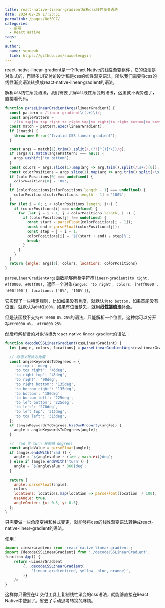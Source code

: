 ```yaml
---
title: react-native-linear-gradient解析css线性渐变语法
date: 2024-02-29 17:23:51
permalink: /pages/8e3017/
categories:
  - 前端
  - React Native
tags:
  - 
author: 
  name: suxuewb
  link: https://github.com/suxuelengyin
---
```

react-native-linear-gradient是一个React Native的线性渐变组件，它的语法是对象式的，而很多UI交付的设计稿是css的线性渐变语法，所以我们需要将css的线性渐变语法转换成react-native-linear-gradient的语法。

解析css线性渐变语法，我们需要了解css线性渐变的语法，这里就不再赘述了，直接看代码。

```javascript
function parseLinearGradientArgs(linearGradient) {
  const pattern = /linear-gradient\((.+)\)/;
  const anglePattern =
    /(to top|to top right|to right top|to right|to right bottom|to bottom right|to bottom|to bottom left|to left bottom|to left|to left top|to top left|\d+deg|\d+rad|\d+turn)/;
  const match = pattern.exec(linearGradient);
  if (!match) {
    throw new Error('Invalid CSS linear gradient');
  }

  const args = match[1].trim().split(/,(?![^()]*\))/g);
  if (args[0].match(anglePattern) === null) {
    args.unshift('to bottom');
  }
  const colors = args.slice(1).map(arg => arg.trim().split(/\s+/)[0]);
  const colorPositions = args.slice(1).map(arg => arg.trim().split(/\s+/)[1]);
  if (colorPositions[0] === undefined) {
    colorPositions[0] = '0%';
  }
  if (colorPositions[colorPositions.length - 1] === undefined) {
    colorPositions[colorPositions.length - 1] = '100%';
  }
  for (let i = 0; i < colorPositions.length; i++) {
    if (colorPositions[i] === undefined) {
      for (let j = i + 1; j < colorPositions.length; j++) {
        if (colorPositions[j] !== undefined) {
          const start = parseFloat(colorPositions[i - 1]);
          const end = parseFloat(colorPositions[j]);
          const step = j - i + 1;
          colorPositions[i] = `${(start + end) / step}%`;
          break;
        }
      }
    }
  }
  return {angle: args[0], colors, locations: colorPositions};
}
```
`parseLinearGradientArgs`函数能够解析字符串`linear-gradient(to right, #ff0000, #00ff00)`，返回一个对象`{angle: 'to right', colors: ['#ff0000', '#00ff00'], locations: ['0%', '100%']}`。

它实现了一些特定规则，比如如果没有角度，就默认为`to bottom`，如果首尾没有位置，就默认为`0%`和`100%`，如果有位置缺失，就用**线性插值法**补全。

但是该函数不支持`#ff0000 0% 25%`的语法，只能解析一个位置。这种你可以分开写`#ff0000 0%， #ff0000 25%`

然后将解析后的对象转换为react-native-linear-gradient的语法：

```javascript
function decodeCSSLinearGradient(cssLinearGradient) {
  let {angle, colors, locations} = parseLinearGradientArgs(cssLinearGradient);

  // 将语义转换为角度
  const angleKeywordsToDegrees = {
    'to top': '0deg',
    'to top right': '45deg',
    'to right top': '45deg',
    'to right': '90deg',
    'to right bottom': '135deg',
    'to bottom right': '135deg',
    'to bottom': '180deg',
    'to bottom left': '225deg',
    'to left bottom': '225deg',
    'to left': '270deg',
    'to left top': '315deg',
    'to top left': '315deg',
  };
  if (angleKeywordsToDegrees.hasOwnProperty(angle)) {
    angle = angleKeywordsToDegrees[angle];
  }

  //  rad 黑 turn 转换成 degrees
  const angleValue = parseFloat(angle);
  if (angle.endsWith('rad')) {
    angle = `${angleValue * (180 / Math.PI)}deg`;
  } else if (angle.endsWith('turn')) {
    angle = `${angleValue * 360}deg`;
  }
  
  return {
    angle: parseFloat(angle),
    colors,
    locations: locations.map(location => parseFloat(location) / 100),
    useAngle: true,
    angleCenter: {x: 0.5, y: 0.5},
  };
}

```
只需要做一些角度变换和格式变更，就能够将css的线性渐变语法转换成react-native-linear-gradient的语法。

使用：

```javascript
import LinearGradient from 'react-native-linear-gradient';
import {decodeCSSLinearGradient} from './decodeCSSLinearGradient';
funciton App() {
    return <LinearGradient
        {...decodeCSSLinearGradient(
            'linear-gradient(red, yellow, blue, orange)',
        )}
    />
}
```

这样你只需要在UI交付工具上复制线性渐变的css语法，就能够直接在React Native中使用了。省去了手动思考转换的麻烦。
